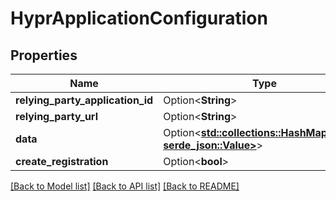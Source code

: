 # HyprApplicationConfiguration

## Properties

Name | Type | Description | Notes
------------ | ------------- | ------------- | -------------
**relying_party_application_id** | Option<**String**> |  | [optional]
**relying_party_url** | Option<**String**> |  | [optional]
**data** | Option<[**std::collections::HashMap<String, serde_json::Value>**](serde_json::Value.md)> |  | [optional]
**create_registration** | Option<**bool**> |  | [optional]

[[Back to Model list]](../README.md#documentation-for-models) [[Back to API list]](../README.md#documentation-for-api-endpoints) [[Back to README]](../README.md)


